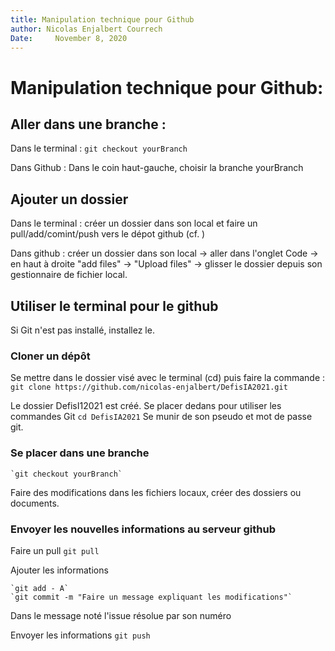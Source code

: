 ```yaml
---
title: Manipulation technique pour Github
author: Nicolas Enjalbert Courrech 
Date:     November 8, 2020 
---
```



# Manipulation technique pour Github: 

## Aller dans une branche : 

Dans le terminal : `git checkout yourBranch`

Dans Github : Dans le coin haut-gauche, choisir la branche yourBranch 

## Ajouter un dossier  

Dans le terminal : créer un dossier dans son local et faire un pull/add/comint/push vers le dépot github (cf. ) 

Dans github : créer un dossier dans son local -> aller dans l'onglet Code -> en haut à droite "add files" -> "Upload files" -> glisser le dossier depuis son gestionnaire de fichier local. 


## Utiliser le terminal pour le github

Si Git n'est pas installé, installez le. 

### Cloner un dépôt 
Se mettre dans le dossier visé avec le terminal (cd) puis faire la commande : 
    `git clone https://github.com/nicolas-enjalbert/DefisIA2021.git`
    
Le dossier DefisI12021 est créé. Se placer dedans pour utiliser les commandes Git `cd DefisIA2021`
Se munir de son pseudo et mot de passe git. 

### Se placer dans une branche

    `git checkout yourBranch`
Faire des modifications dans les fichiers locaux, créer des dossiers ou documents. 

### Envoyer les nouvelles informations au serveur github

Faire un pull 
`git pull`

Ajouter les informations 

    `git add - A`
    `git commit -m "Faire un message expliquant les modifications"`

Dans le message noté l'issue résolue par son numéro

Envoyer les informations 
    `git push`

  

